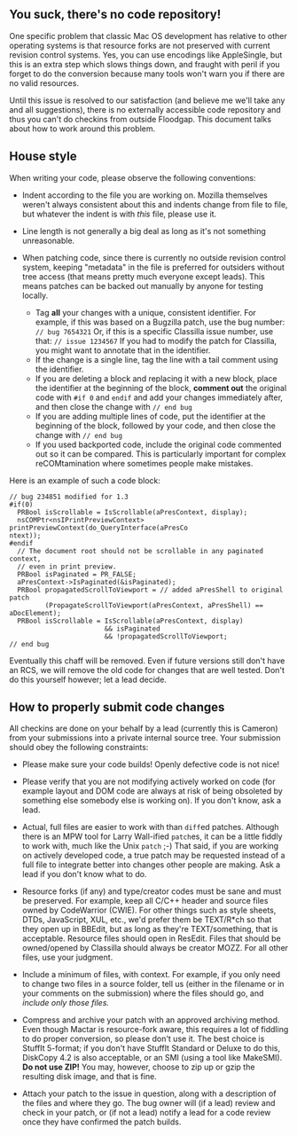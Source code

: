 ## You suck, there's no code repository! ##

One specific problem that classic Mac OS development has relative to other operating systems is that resource forks are not preserved with current revision control systems. Yes, you can use encodings like AppleSingle, but this is an extra step which slows things down, and fraught with peril if you forget to do the conversion because many tools won't warn you if there are no valid resources.

Until this issue is resolved to our satisfaction (and believe me we'll take any and all suggestions), there is no externally accessible code repository and thus you can't do checkins from outside Floodgap. This document talks about how to work around this problem.

## House style ##

When writing your code, please observe the following conventions:

  * Indent according to the file you are working on. Mozilla themselves weren't always consistent about this and indents change from file to file, but whatever the indent is with _this_ file, please use it.

  * Line length is not generally a big deal as long as it's not something unreasonable.

  * When patching code, since there is currently no outside revision control system, keeping "metadata" in the file is preferred for outsiders without tree access (that means pretty much everyone except leads). This means patches can be backed out manually by anyone for testing locally.
    * Tag **all** your changes with a unique, consistent identifier. For example, if this was based on a Bugzilla patch, use the bug number: `// bug 7654321` Or, if this is a specific Classilla issue number, use that: `// issue 1234567` If you had to modify the patch for Classilla, you might want to annotate that in the identifier.
    * If the change is a single line, tag the line with a tail comment using the identifier.
    * If you are deleting a block and replacing it with a new block, place the identifier at the beginning of the block, **comment out** the original code with `#if 0` and `endif` and add your changes immediately after, and then close the change with `// end bug`
    * If you are adding multiple lines of code, put the identifier at the beginning of the block, followed by your code, and then close the change with `// end bug`
    * If you used backported code, include the original code commented out so it can be compared. This is particularly important for complex reCOMtamination where sometimes people make mistakes.

Here is an example of such a code block:

```
// bug 234851 modified for 1.3
#if(0)
  PRBool isScrollable = IsScrollable(aPresContext, display);
  nsCOMPtr<nsIPrintPreviewContext> printPreviewContext(do_QueryInterface(aPresCo
ntext));
#endif
  // The document root should not be scrollable in any paginated context,
  // even in print preview.
  PRBool isPaginated = PR_FALSE;
  aPresContext->IsPaginated(&isPaginated);
  PRBool propagatedScrollToViewport = // added aPresShell to original patch
         (PropagateScrollToViewport(aPresContext, aPresShell) == aDocElement);
  PRBool isScrollable = IsScrollable(aPresContext, display)
                        && isPaginated
                        && !propagatedScrollToViewport;
// end bug
```

Eventually this chaff will be removed. Even if future versions still don't have an RCS, we will remove the old code for changes that are well tested. Don't do this yourself however; let a lead decide.

## How to properly submit code changes ##

All checkins are done on your behalf by a lead (currently this is Cameron) from your submissions into a private internal source tree. Your submission should obey the following constraints:

  * Please make sure your code builds! Openly defective code is not nice!

  * Please verify that you are not modifying actively worked on code (for example layout and DOM code are always at risk of being obsoleted by something else somebody else is working on). If you don't know, ask a lead.

  * Actual, full files are easier to work with than `diff`ed patches. Although there is an MPW tool for Larry Wall-ified `patch`es, it can be a little fiddly to work with, much like the Unix `patch` ;-) That said, if you are working on actively developed code, a true patch may be requested instead of a full file to integrate better into changes other people are making. Ask a lead if you don't know what to do.

  * Resource forks (if any) and type/creator codes must be sane and must be preserved. For example, keep all C/C++ header and source files owned by CodeWarrior (CWIE). For other things such as style sheets, DTDs, JavaScript, XUL, etc., we'd prefer them be TEXT/R\*ch so that they open up in BBEdit, but as long as they're TEXT/something, that is acceptable. Resource files should open in ResEdit. Files that should be owned/opened by Classilla should always be creator MOZZ. For all other files, use your judgment.

  * Include a minimum of files, with context. For example, if you only need to change two files in a source folder, tell us (either in the filename or in your comments on the submission) where the files should go, and _include only those files._

  * Compress and archive your patch with an approved archiving method. Even though Mactar is resource-fork aware, this requires a lot of fiddling to do proper conversion, so please don't use it. The best choice is StuffIt 5-format; if you don't have StuffIt Standard or Deluxe to do this, DiskCopy 4.2 is also acceptable, or an SMI (using a tool like MakeSMI). **Do not use ZIP!** You may, however, choose to zip up or gzip the resulting disk image, and that is fine.

  * Attach your patch to the issue in question, along with a description of the files and where they go. The bug owner will (if a lead) review and check in your patch, or (if not a lead) notify a lead for a code review once they have confirmed the patch builds.